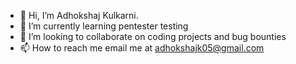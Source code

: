 - 👋 Hi, I’m Adhokshaj Kulkarni.
- 🌱 I’m currently learning pentester testing
- 💞️ I’m looking to collaborate on coding projects and bug bounties
- 📫 How to reach me email me at adhokshajk05@gmail.com


